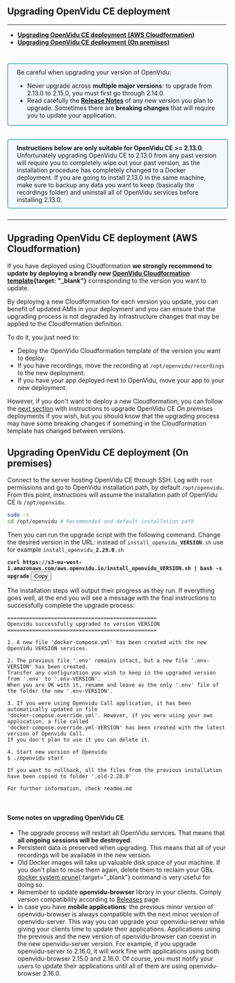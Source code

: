 <h2 id="section-title">Upgrading OpenVidu CE deployment</h2>
<hr>

- **[Upgrading OpenVidu CE deployment (AWS Cloudformation)](#upgrading-openvidu-ce-deployment-aws-cloudformations)**
- **[Upgrading OpenVidu CE deployment (On premises)](#upgrading-openvidu-ce-deployment-on-premises)**

<div style="
    display: table;
    border: 2px solid #0088aa9e;
    border-radius: 5px;
    width: 100%;
    margin-top: 40px;
    margin-bottom: 10px;
    padding: 10px 0 0 0;
    background-color: rgba(0, 136, 170, 0.04);"><div style="display: table-cell; vertical-align: middle">
    <i class="icon ion-android-alert" style="
    font-size: 50px;
    color: #0088aa;
    display: inline-block;
    padding-left: 25%;
"></i></div>
<div style="
    vertical-align: middle;
    display: table-cell;
    padding-left: 20px;
    padding-right: 20px;
    ">
      Be careful when upgrading your version of OpenVidu:
      <ul>
        <li style="color: inherit">Never upgrade across <strong>multiple major versions</strong>: to upgrade from 2.13.0 to 2.15.0, you must first go through 2.14.0.</li>
        <li style="color: inherit">Read carefully the <a href="releases/"><strong>Release Notes</strong></a> of any new version you plan to upgrade. Sometimes there are <strong>breaking changes</strong> that will require you to update your application.</li>
      </ul>
</div>
</div>

<div style="
    display: table;
    border: 2px solid #0088aa9e;
    border-radius: 5px;
    width: 100%;
    margin-top: 30px;
    margin-bottom: 25px;
    padding: 10px 0 10px 0;
    background-color: rgba(0, 136, 170, 0.04);"><div style="display: table-cell; vertical-align: middle">
    <i class="icon ion-android-alert" style="
    font-size: 50px;
    color: #0088aa;
    display: inline-block;
    padding-left: 25%;
"></i></div>
<div style="
    vertical-align: middle;
    display: table-cell;
    padding-left: 20px;
    padding-right: 20px;
    ">
      <strong>Instructions below are only suitable for OpenVidu CE >= 2.13.0</strong>. Unfortunately upgrading OpenVidu CE to 2.13.0 from any past version will require you to completely wipe out your past version, as the installation procedure has completely changed to a Docker deployment. If you are going to install 2.13.0 in the same machine, make sure to backup any data you want to keep (basically the recordings folder) and uninstall all of OpenVidu services before installing 2.13.0.
</div>
</div>

---

## Upgrading OpenVidu CE deployment (AWS Cloudformation)

If you have deployed using Cloudformation **we strongly recommend to update by deploying a brandly new [OpenVidu Cloudformation template](deployment/ce/aws/#3-option-specify-template-amazon-s3-url-with-the-following-url){target: "_blank"}** corresponding to the version you want to update.

By deploying a new Cloudformation for each version you update, you can benefit of updated AMIs in your deployment and you can ensure that the upgrading process is not degraded by infrastructure changes that may be applied to the Cloudformation definition.

To do it, you just need to:
- Deploy the OpenVidu Cloudformation template of the version you want to deploy.
- If you have recordings, move the recording at `/opt/openvidu/recordings` to the new deployment.
- If you have your app deployed next to OpenVidu, move your app to your new deployment.

However, if you don't want to deploy a new Cloudformation, you can follow the [next section](#upgrading-openvidu-ce-deployment-on-premises) with instructions to upgrade OpenVidu CE _On premises_ deployments if you wish, but you should know that the upgrading process may have some breaking changes if something in the Cloudformation template has changed between versions.

## Upgrading OpenVidu CE deployment (On premises)

Connect to the server hosting OpenVidu CE through SSH. Log with `root` permissions and go to OpenVidu installation path, by default `/opt/openvidu`. From this point, instructions will assume the installation path of OpenVidu CE is `/opt/openvidu`.

```bash
sudo -s
cd /opt/openvidu # Recommended and default installation path
```

Then you can run the upgrade script with the following command. Change the desired version in the URL: instead of <code>install_openvidu_<strong>VERSION</strong>.sh</code> use for example <code>install_openvidu_<strong>2.29.0</strong>.sh</code>

<p style="text-align: start">
<code id="code-1"><strong>curl https://s3-eu-west-1.amazonaws.com/aws.openvidu.io/install_openvidu_VERSION.sh | bash -s upgrade</strong></code>
<button id="btn-copy-1" class="btn-xs btn-primary btn-copy-code hidden-xs" data-toggle="tooltip" data-placement="button"
                              title="Copy to Clipboard">Copy</button>
</p>

The installation steps will output their progress as they run. If everything goes well, at the end you will see a message with the final instructions to successfully complete the upgrade process:

```console
================================================
Openvidu successfully upgraded to version VERSION
================================================

1. A new file 'docker-compose.yml' has been created with the new OpenVidu VERSION services.

2. The previous file '.env' remains intact, but a new file '.env-VERSION' has been created.
Transfer any configuration you wish to keep in the upgraded version from '.env' to '.env-VERSION'.
When you are OK with it, rename and leave as the only '.env' file of the folder the new '.env-VERSION'.

3. If you were using Openvidu Call application, it has been automatically updated in file
'docker-compose.override.yml'. However, if you were using your own application, a file called
'docker-compose.override.yml-VERSION' has been created with the latest version of Openvidu Call.
If you don't plan to use it you can delete it.

4. Start new version of Openvidu
$ ./openvidu start

If you want to rollback, all the files from the previous installation have been copied to folder '.old-2.28.0'

For further information, check readme.md
```
<br>

#### Some notes on upgrading OpenVidu CE

- The upgrade process will restart all OpenVidu services. That means that **all ongoing sessions will be destroyed**.
- Persistent data is preserved when upgrading. This means that all of your recordings will be available in the new version.
- Old Docker images will take up valuable disk space of your machine. If you don't plan to reuse them again, delete them to reclaim your GBs. [docker system prune](https://docs.docker.com/engine/reference/commandline/system_prune/){:target="_blank"} command is very useful for doing so.
- Remember to update **openvidu-browser** library in your clients. Comply version compatibility according to [Releases](releases/) page.
- In case you have **mobile applications**: the previous minor version of openvidu-browser is always compatible with the next minor version of openvidu-server. This way you can upgrade your openvidu-server while giving your clients time to update their applications. Applications using the previous and the new version of openvidu-browser can coexist in the new openvidu-server version. For example, if you upgrade openvidu-server to 2.16.0, it will work fine with applications using both openvidu-browser 2.15.0 and 2.16.0. Of course, you must notify your users to update their applications until all of them are using openvidu-browser 2.16.0.

<br><br>

<script src="js/copy-btn.js"></script>

<link rel="stylesheet" href="https://use.fontawesome.com/releases/v5.4.1/css/brands.css" integrity="sha384-Px1uYmw7+bCkOsNAiAV5nxGKJ0Ixn5nChyW8lCK1Li1ic9nbO5pC/iXaq27X5ENt" crossorigin="anonymous">
<link rel="stylesheet" href="https://use.fontawesome.com/releases/v5.4.1/css/fontawesome.css" integrity="sha384-BzCy2fixOYd0HObpx3GMefNqdbA7Qjcc91RgYeDjrHTIEXqiF00jKvgQG0+zY/7I" crossorigin="anonymous">

<link rel="stylesheet" type="text/css" href="css/downloads/slick-1.6.0.css"/>
<link rel="stylesheet" type="text/css" href="css/slick-theme.css"/>
<script type="text/javascript" src="js/downloads/slick-1.6.0.min.js"></script>

<script>
    $('.slick-captions').slick({
      asNavFor: '.upgrade-cf-steps',
      arrows: false,
      infinite: false,
      speed: 200,
      fade: true,
      dots: false
    });
    $('.upgrade-cf-steps').slick({
      asNavFor: '.slick-captions',
      autoplay: false,
      arrows: true,
      prevArrow: '<div class="slick-btn slick-btn-prev"><i class="icon ion-chevron-left"></i></div>',
      nextArrow: '<div class="slick-btn slick-btn-next"><i class="icon ion-chevron-right"></i></div>',
      infinite: false,
      dots: true,
      responsive: [
      {
        breakpoint: 768,
        settings: {
          arrows: true,
          slidesToShow: 1
        }
      },
    ]
    });
</script>
